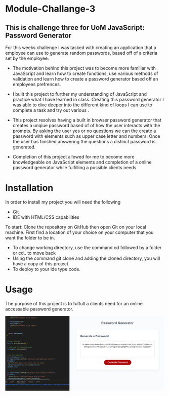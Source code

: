 # Module-Challange-3
## This is challenge three for UoM JavaScript: Password Generator
For this weeks challenge I was tasked with creating an application that a employee can use to generate random passwords, based off of a criteria set by the employee.

- The motivation behind this project was to become more familiar with JavaScript and learn how to create functions, use various methods of validation and learn how to create
a password generator based off an employees prefrences. 

- I built this project to further my understanding of JavaScript and practice what I have learned in class. Creating this password generator I was able to dive deeper into the different kind of loops I can use to complete a task and try out various .  

- This project resolves having a built in browser password generator that creates a unqiue password based of of how the user interacts with the prompts. By asking the user yes or no questions we can the create a password with elements such as upper case letter and numbers. Once the user has finished answering the questions a distinct password is generated.   

- Completion of this project allowed for me to become more knowledgeable on JavaScript elements and completion of a online password generator while fulfilling a possible clients needs.  




# Installation
In order to install my project you will need the following

- Git
- IDE with HTML/CSS capabilities 

To start: 
Clone the repository on GitHub then open Git on your local machine. First find a location of your choice on your computer that you want the folder to be in.
- To change working directory, use the command cd followed by a folder or cd.. to move back  
- Using the command git clone and adding the cloned directory, you will have a copy of this project
- To deploy to your ide type code. 

# Usage 
The purpose of this project is to fulfull a clients need for an online accessable password generator.  


![Challange3](./images/Password-Generator.PNG)

